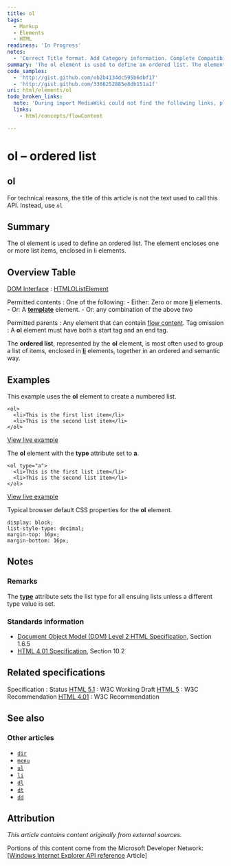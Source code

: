 ```yaml
---
title: ol
tags:
  - Markup
  - Elements
  - HTML
readiness: 'In Progress'
notes:
  - 'Correct Title format. Add Category information. Complete Compatibility table.'
summary: 'The ol element is used to define an ordered list. The element encloses one or more list items, enclosed in li elements.'
code_samples:
  - 'http://gist.github.com/eb2b4134dc595b6dbf17'
  - 'http://gist.github.com/3386252885e8db151a1f'
uri: html/elements/ol
todo_broken_links:
  note: 'During import MediaWiki could not find the following links, please fix and adjust this list.'
  links:
    - html/concepts/flowContent

---
```

# ol – ordered list

## ol

For technical reasons, the title of this article is not the text used to call this API. Instead, use `ol`

## Summary

The ol element is used to define an ordered list. The element encloses one or more list items, enclosed in li elements.

## Overview Table

[DOM Interface](/dom/interface)
:   [HTMLOListElement](/dom/HTMLOListElement)

Permitted contents
:   One of the following:
    -   Either: Zero or more [**li**](/html/elements/li) elements.
    -   Or: A [**template**](/html/elements/template) element.
    -   Or: any combination of the above two

Permitted parents
:   Any element that can contain [flow content](/w/index.php?title=html/concepts/flowContent&action=edit&redlink=1).
Tag omission
:   A **ol** element must have both a start tag and an end tag.

The **ordered list**, represented by the **ol** element, is most often used to group a list of items, enclosed in [**li**](/html/elements/li) elements, together in an ordered and semantic way.

## Examples

This example uses the **ol** element to create a numbered list.

``` {.html}
<ol>
  <li>This is the first list item</li>
  <li>This is the second list item</li>
</ol>
```

[View live example](http://code.webplatform.org/gist/eb2b4134dc595b6dbf17)

The **ol** element with the **type** attribute set to **a**.

``` {.html}
<ol type="a">
  <li>This is the first list item</li>
  <li>This is the second list item</li>
</ol>
```

[View live example](http://code.webplatform.org/gist/3386252885e8db151a1f)

Typical browser default CSS properties for the **ol** element.

``` {.css}
display: block;
list-style-type: decimal;
margin-top: 16px;
margin-bottom: 16px;
```

## Notes

### Remarks

The [**type**](/html/attributes/type_(ul,li,ol_elements)) attribute sets the list type for all ensuing lists unless a different type value is set.

### Standards information

-   [Document Object Model (DOM) Level 2 HTML Specification](http://go.microsoft.com/fwlink/p/?linkid=196991), Section 1.6.5
-   [HTML 4.01 Specification](http://go.microsoft.com/fwlink/p/?linkid=25320), Section 10.2

## Related specifications

Specification
:   Status
[HTML 5.1](http://www.w3.org/TR/html51/grouping-content.html#the-ol-element)
:   W3C Working Draft
[HTML 5](http://www.w3.org/TR/html5/grouping-content.html#the-ol-element)
:   W3C Recommendation
[HTML 4.01](http://www.w3.org/TR/html401/struct/lists.html#edef-OL)
:   W3C Recommendation

## See also

### Other articles

-   [`dir`](/html/elements/dir)
-   [`menu`](/html/elements/menu)
-   [`ul`](/html/elements/ul)
-   [`li`](/html/elements/li)
-   [`dl`](/html/elements/dl)
-   [`dt`](/html/elements/dt)
-   [`dd`](/html/elements/dd)

## Attribution

*This article contains content originally from external sources.*

Portions of this content come from the Microsoft Developer Network: [[Windows Internet Explorer API reference](http://msdn.microsoft.com/en-us/library/ie/hh828809%28v=vs.85%29.aspx) Article]


